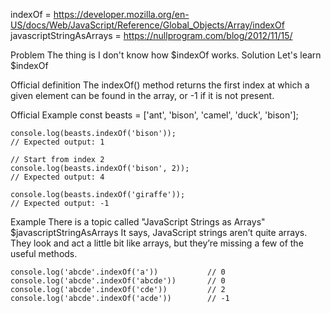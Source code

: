 indexOf = https://developer.mozilla.org/en-US/docs/Web/JavaScript/Reference/Global_Objects/Array/indexOf
javascriptStringAsArrays = https://nullprogram.com/blog/2012/11/15/

Problem
    The thing is I don't know how $indexOf works.
Solution
    Let's learn $indexOf





Official definition
    The indexOf() method returns the first index at which a given element can be found in the array, or -1 if it is not present.



Official Example
    const beasts = ['ant', 'bison', 'camel', 'duck', 'bison'];

    console.log(beasts.indexOf('bison'));
    // Expected output: 1

    // Start from index 2
    console.log(beasts.indexOf('bison', 2));
    // Expected output: 4

    console.log(beasts.indexOf('giraffe'));
    // Expected output: -1



Example
    There is a topic called "JavaScript Strings as Arrays" $javascriptStringAsArrays
    It says, JavaScript strings aren’t quite arrays. They look and act a little bit like arrays, but they’re missing a few of the useful methods.

    console.log('abcde'.indexOf('a'))           // 0
    console.log('abcde'.indexOf('abcde'))       // 0
    console.log('abcde'.indexOf('cde'))         // 2 
    console.log('abcde'.indexOf('acde'))        // -1
